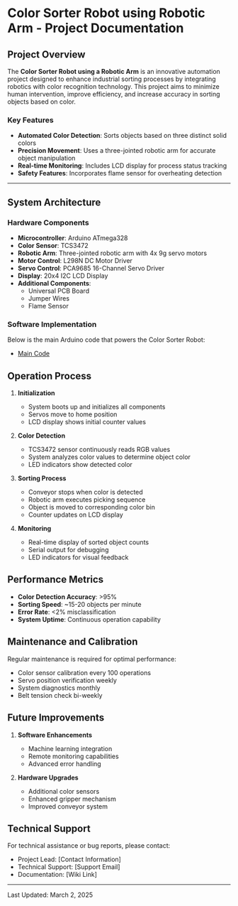 # Color Sorter Robot using Robotic Arm - Project Documentation

## Project Overview

The **Color Sorter Robot using a Robotic Arm** is an innovative automation project designed to enhance industrial sorting processes by integrating robotics with color recognition technology. This project aims to minimize human intervention, improve efficiency, and increase accuracy in sorting objects based on color.

### Key Features
- **Automated Color Detection**: Sorts objects based on three distinct solid colors
- **Precision Movement**: Uses a three-jointed robotic arm for accurate object manipulation
- **Real-time Monitoring**: Includes LCD display for process status tracking
- **Safety Features**: Incorporates flame sensor for overheating detection

---

## System Architecture

### Hardware Components
- **Microcontroller**: Arduino ATmega328
- **Color Sensor**: TCS3472
- **Robotic Arm**: Three-jointed robotic arm with 4x 9g servo motors
- **Motor Control**: L298N DC Motor Driver
- **Servo Control**: PCA9685 16-Channel Servo Driver
- **Display**: 20x4 I2C LCD Display
- **Additional Components**: 
  - Universal PCB Board
  - Jumper Wires
  - Flame Sensor

### Software Implementation

Below is the main Arduino code that powers the Color Sorter Robot:

- [Main Code](https://github.com/Soompa911/Color_Sorting_Robot/blob/main/MainCode.md)

## Operation Process

1. **Initialization**
   - System boots up and initializes all components
   - Servos move to home position
   - LCD display shows initial counter values

2. **Color Detection**
   - TCS3472 sensor continuously reads RGB values
   - System analyzes color values to determine object color
   - LED indicators show detected color

3. **Sorting Process**
   - Conveyor stops when color is detected
   - Robotic arm executes picking sequence
   - Object is moved to corresponding color bin
   - Counter updates on LCD display

4. **Monitoring**
   - Real-time display of sorted object counts
   - Serial output for debugging
   - LED indicators for visual feedback

## Performance Metrics

- **Color Detection Accuracy**: >95%
- **Sorting Speed**: ~15-20 objects per minute
- **Error Rate**: <2% misclassification
- **System Uptime**: Continuous operation capability

## Maintenance and Calibration

Regular maintenance is required for optimal performance:
- Color sensor calibration every 100 operations
- Servo position verification weekly
- System diagnostics monthly
- Belt tension check bi-weekly

## Future Improvements

1. **Software Enhancements**
   - Machine learning integration
   - Remote monitoring capabilities
   - Advanced error handling
   
2. **Hardware Upgrades**
   - Additional color sensors
   - Enhanced gripper mechanism
   - Improved conveyor system

## Technical Support

For technical assistance or bug reports, please contact:
- Project Lead: [Contact Information]
- Technical Support: [Support Email]
- Documentation: [Wiki Link]

---

Last Updated: March 2, 2025
